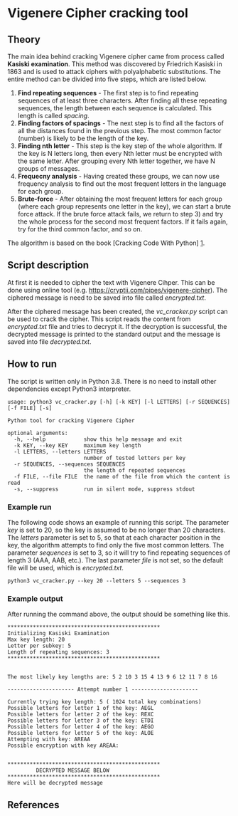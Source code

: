 
# Vigenere Cipher cracking tool

## Theory
The main idea behind cracking Vigenere cipher came from process called <b>Kasiski examination</b>.
This method was discovered by Friedrich Kasiski in 1863 and  is used to attack 
ciphers with polyalphabetic substitutions. The entire method can be divided into five steps, which are listed below.

<ol>

<li><b>Find repeating sequences</b> - The first step is to find repeating sequences of at least three characters. 
After finding all these repeating sequences, the length between each sequence is calculated. 
This length is called <i>spacing</i>.
</li>

<li><b>Finding factors of spacings</b> - The next step is to find all the factors of 
all the distances found in the previous step. The most common factor (number) is 
likely to be the length of the key. 
</li>

<li> <b>Finding nth letter</b> - This step is the key step of the whole algorithm. 
If the key is N letters long, then every Nth letter must be encrypted with the same letter. 
After grouping every Nth letter together, we have N groups of messages.
</li>

<li> <b>Frequecny analysis</b> - Having created these groups, we can now use frequency analysis
to find out the most frequent letters in the language for each group.
</li>

<li> <b>Brute-force</b> - After obtaining the most frequent letters for each group
(where each group represents one letter in the key), we can start a brute force attack.
If the brute force attack fails, we return to step 3) and try the whole process for the
second most frequent factors. If it fails again, try for the third common factor, and so on.
</li>
</ol>

The algorithm is based on the book [Cracking Code With Python] [1].

## Script description

At first it is needed to cipher the text with Vigenere Cihper. This can be done using online tool (e.g. https://cryptii.com/pipes/vigenere-cipher). 
The ciphered message is need to be saved into file called <i>encrypted.txt</i>.

After the ciphered message has been created, the <i>vc_cracker.py</i> script can be used to crack the cipher. This
script reads the content from <i>encrypted.txt</i> file and tries to decrypt it. If the decryption is successful, the
decrypted message is printed to the standard output and the message is saved into file <i>decrypted.txt</i>.

## How to run
The script is written only in Python 3.8. There is no need to install other dependencies except Python3 interpreter. 

```
usage: python3 vc_cracker.py [-h] [-k KEY] [-l LETTERS] [-r SEQUENCES] [-f FILE] [-s]

Python tool for cracking Vigenere Cipher

optional arguments:
  -h, --help            show this help message and exit
  -k KEY, --key KEY     maximum key length
  -l LETTERS, --letters LETTERS
                        number of tested letters per key
  -r SEQUENCES, --sequences SEQUENCES
                        the length of repeated sequences
  -f FILE, --file FILE  the name of the file from which the content is read
  -s, --suppress        run in silent mode, suppress stdout
```


### Example run

The following code shows an example of running this script. The parameter <i>key</i> is set to 20, so the key is 
assumed to be no longer than 20 characters. The <i>letters</i> parameter is set to 5, so that at each character position 
in the key, the algorithm attempts to find only the five most common letters. The parameter <i>sequences</i> is set to 3, 
so it will try to find repeating sequences of length 3 (AAA, AAB, etc.). The last parameter <i>file</i> is not set, so
the default file will be used, which is <i>encrypted.txt</i>.

```
python3 vc_cracker.py --key 20 --letters 5 --sequences 3
```

### Example output

After running the command above, the output should be something like this.


```
************************************************
Initializing Kasiski Examination
Max key length: 20
Letter per subkey: 5
Length of repeating sequences: 3
************************************************


The most likely key lengths are: 5 2 10 3 15 4 13 9 6 12 11 7 8 16

--------------------- Attempt number 1 ---------------------

Currently trying key length: 5 ( 1024 total key combinations)
Possible letters for letter 1 of the key: AEGL
Possible letters for letter 2 of the key: REXC
Possible letters for letter 3 of the key: ETDI
Possible letters for letter 4 of the key: AEGO
Possible letters for letter 5 of the key: ALOE
Attempting with key: AREAA
Possible encryption with key AREAA:


************************************************
         DECRYPTED MESSAGE BELOW
************************************************
Here will be decrypted message
```



## References

[1]: https://ihatefeds.com/No.Starch.Cracking.Codes.With.Python.2018.pdf "Cracking Codes With Python"